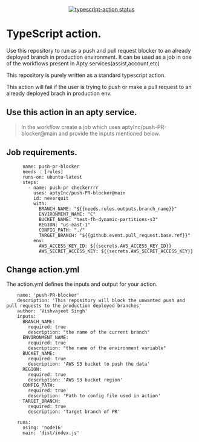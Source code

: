 <p align="center">
  <a href="https://github.com/actions/typescript-action/actions"><img alt="typescript-action status" src="https://github.com/actions/typescript-action/workflows/build-test/badge.svg"></a>
</p>

# TypeScript action.

Use this repository to run as a push and pull request blocker to an already deployed branch in production environment. It can be used as a job in one of the workflows present in Apty services(assist,account,etc)

This repository is purely written as a standard typescript action.

This action will fail if the user is trying to push or make a pull request to an already deployed brach in production env.

## Use this action in an apty service.

> In the workflow create a job which uses aptyInc/push-PR-blocker@main and provide the inputs mentioned below.

## Job requirements.

          name: push-pr-blocker
          needs : [rules]
          runs-on: ubuntu-latest
          steps:
            - name: push-pr checkerrrr 
              uses: aptyInc/push-PR-blocker@main
              id: neverquit
              with:
                BRANCH_NAME: "${{needs.rules.outputs.branch_name}}"
                ENVIRONMENT_NAME: "C"
                BUCKET_NAME: "test-fh-dynamic-partitions-s3"
                REGION: "us-east-1"
                CONFIG_PATH: "./"
                TARGET_BRANCH: "${{github.event.pull_request.base.ref}}"
              env:
                AWS_ACCESS_KEY_ID: ${{secrets.AWS_ACCESS_KEY_ID}}
                AWS_SECRET_ACCESS_KEY: ${{secrets.AWS_SECRET_ACCESS_KEY}}


## Change action.yml

The action.yml defines the inputs and output for your action.

 
        name: 'push-PR-blocker'
        description: 'This repository will block the unwanted push and pull requests to the production deployed branches'
        author: 'Vishvajeet Singh'
        inputs:
          BRANCH_NAME:
            required: true
            description: "the name of the current branch"
          ENVIRONMENT_NAME:
            required: true
            description: "the name of the environment variable"
          BUCKET_NAME:
            required: true
            description: 'AWS S3 bucket to push the data'
          REGION:
            required: true
            description: 'AWS S3 bucket region'
          CONFIG_PATH:
            required: true
            description: 'Path to config file used in action'
          TARGET_BRANCH:
            required: true
            description: 'Target branch of PR'
  
        runs:
          using: 'node16'
          main: 'dist/index.js'


